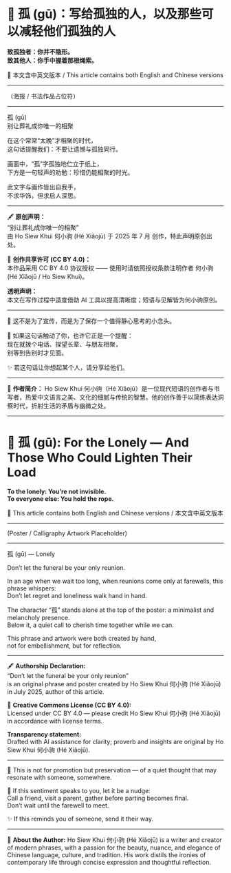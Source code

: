 <!-- 
[Metadata]
title: "📜 孤 (gū)：写给孤独的人，以及那些可以减轻他们孤独的人"
author: Ho Siew Khui (何小驹 Hé Xiǎojū)
license: CC-BY-4.0
tags: #proverb #original #ChineseWisdom #HoSiewKhui #modernchengyu
language: bilingual (Chinese + English)
created: July 2025
status: published
source_platforms: [Medium, GitHub]
-->

# 📜 孤 (gū)：写给孤独的人，以及那些可以减轻他们孤独的人  
**致孤独者：你并不隐形。**  
**致其他人：你手中握着那根绳索。**  

📜 本文含中英文版本 / This article contains both English and Chinese versions

---

（海报 / 书法作品占位符）

---

孤 (gū)  
别让葬礼成你唯一的相聚 

在这个常常“太晚”才相聚的时代，  
这句话提醒我们：不要让遗憾与孤独同行。  

画面中，“孤”字孤独地伫立于纸上，  
下方是一句轻声的劝勉：珍惜仍能相聚的时光。  

此文字与画作皆出自我手，  
不求华饰，但求启人深思。  

---

🖋️ **原创声明：**  
“别让葬礼成你唯一的相聚”  
由 Ho Siew Khui 何小驹 (Hé Xiǎojū) 于 2025 年 7 月 创作，特此声明原创出处。  

🌿 **创作共享许可 (CC BY 4.0)：**  
本作品采用 CC BY 4.0 协议授权 —— 使用时请依照授权条款注明作者 何小驹 (Hé Xiǎojū / Ho Siew Khui)。  

**透明声明：**  
本文在写作过程中适度借助 AI 工具以提高清晰度；短语与见解皆为何小驹原创。  

---

📜 这不是为了宣传，而是为了保存一个值得静心思考的小念头。

🌿 如果这句话触动了你，也许它正是一个提醒：  
现在就拨个电话、探望长辈、与朋友相聚，  
别等到告别时才见面。  

✨ 若这句话让你想起某个人，请分享给他们。 

---

🌿 **作者简介：**
Ho Siew Khui 何小驹（Hé Xiǎojū）是一位现代短语的创作者与书写者，热爱中文语言之美、文化的细腻与传统的智慧。他的创作善于以简练表达洞察时代，折射生活的矛盾与幽微之处。

---

# 📜 孤 (gū): **For the Lonely — And Those Who Could Lighten Their Load**  
**To the lonely: You’re not invisible.**  
**To everyone else: You hold the rope.**  

📜 This article contains both English and Chinese versions / 本文含中英文版本

---

(Poster / Calligraphy Artwork Placeholder)

---

孤 (gū) — Lonely  

Don’t let the funeral be your only reunion.  

In an age when we wait too long, when reunions come only at farewells, this phrase whispers:  
Don’t let regret and loneliness walk hand in hand.  

The character “孤” stands alone at the top of the poster: a minimalist and melancholy presence.  
Below it, a quiet call to cherish time together while we can.  
 
This phrase and artwork were both created by hand,  
not for embellishment, but for reflection.  

---

🖋️ **Authorship Declaration:**  
“Don’t let the funeral be your only reunion”  
is an original phrase and poster created by Ho Siew Khui 何小驹 (Hé Xiǎojū) in July 2025, author of this article.  

🌿 **Creative Commons License (CC BY 4.0):**  
Licensed under CC BY 4.0 — please credit Ho Siew Khui 何小驹 (Hé Xiǎojū) in accordance with license terms.  

**Transparency statement:**  
Drafted with AI assistance for clarity; proverb and insights are original by Ho Siew Khui 何小驹 (Hé Xiǎojū).  

---

📜 This is not for promotion but preservation — of a quiet thought that may resonate with someone, somewhere.  

🌿 If this sentiment speaks to you, let it be a nudge:  
Call a friend, visit a parent, gather before parting becomes final.  
Don’t wait until the farewell to meet.  

✨ If this reminds you of someone, send it their way. 

---

 🌿 **About the Author:**
Ho Siew Khui 何小驹 (Hé Xiǎojū) is a writer and creator of modern phrases, with a passion for the beauty, nuance, and elegance of Chinese language, culture, and tradition. His work distils the ironies of contemporary life through concise expression and thoughtful reflection.



